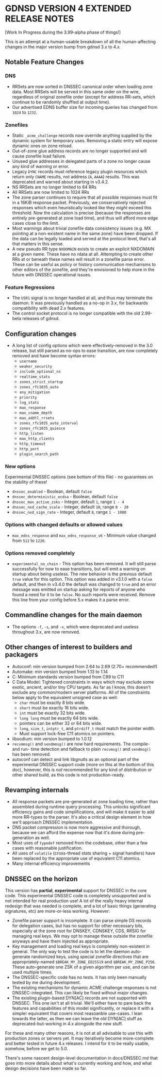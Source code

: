 # GDNSD VERSION 4 EXTENDED RELEASE NOTES

[Work In Progress during the 3.99-alpha phase of things!]

This is an attempt at a human-usable breakdown of all the human-affecting changes in the major version bump from gdnsd 3.x to 4.x.

## Notable Feature Changes

### DNS

* RRSets are now sorted in DNSSEC canonical order when loading zone data.  Most RRSets will be served in this same order on the wire, regardless of original zonefile order (except for address RR-sets, which continue to be randomly shuffled at output time).
* Our advertised EDNS buffer size for incoming queries has changed from `1024` to `1232`.

### Zonefiles

* Static `_acme_challenge` records now override anything supplied by the dynamic system for temporary uses.  Removing a static entry will expose dynamic ones on zone reload.
* Out-of-zone glue address records are no longer supported and will cause zonefile load failure.
* Unused glue addresses in delegated parts of a zone no longer cause any kind of warning or error.
* Legacy `DYNC` records must reference legacy plugin resources which return only `CNAME` results, not address (`A`, `AAAA`) results.  This was deprecated and warned about starting in v3.4.2.
* NS RRSets are no longer limited to 64 RRs
* All RRSets are now limited to 1024 RRs
* The zone parser continues to require that all possible responses must fit in a 16KiB response packet.  Previously, we conservatively rejected responses which even heuristically looked like they *might* exceed this threshold.  Now the calculation is precise (because the responses are entirely pre-generated at zone load time), and thus will afford more edge cases close to the limit.
* Most warnings about trivial zonefile data consistency issues (e.g. MX pointing at a non-existent name in the same zone) have been dropped.  If the data can be legally loaded and served at the protocol level, that's all that matters in this sense.
* A new pseudo RR type `NXDOMAIN` exists to create an explicit NXDOMAIN at a given name.  These have no rdata at all.  Attempting to create other RRs at or beneath these names will result in a zonefile parse error.  These can be useful as policy or history communication mechanisms to other editors of the zonefile, and they're envisioned to help more in the future with DNSSEC operational issues.

### Feature Regressions

* The `USR1` signal is no longer handled at all, and thus may terminate the daemon.  It was previously handled as a no-op in 3.x, for backwards compatibility with dead 2.x features.
* The control socket protocol is no longer compatible with the old 2.99-beta releases of gdnsd.

## Configuration changes

* A long list of config options which were effectively-removed in the 3.0 release, but still parsed as no-ops to ease transition, are now completely removed and have become syntax errors:
  * `username`
  * `weaker_security`
  * `include_optional_ns`
  * `realtime_stats`
  * `zones_strict_startup`
  * `zones_rfc1035_auto`
  * `any_mitigation`
  * `priority`
  * `log_stats`
  * `max_response`
  * `max_cname_depth`
  * `max_addtl_rrsets`
  * `zones_rfc1035_auto_interval`
  * `zones_rfc1035_quiesce`
  * `http_listen`
  * `max_http_clients`
  * `http_timeout`
  * `http_port`
  * `plugin_search_path`

### New options

Experimental DNSSEC options (see bottom of this file) - no guarantees on the stability of these!

* `dnssec_enabled` - Boolean, default `false`
* `dnssec_deterministic_ecdsa` - Boolean, default `false`
* `dnssec_max_active_zsks` - Integer, default `1`, range `1 - 4`
* `dnssec_nxd_cache_scale` - Integer, default `10`, range `8 - 20`
* `dnssec_nxd_sign_rate` - Integer, default `8`, range `1 - 1000`

### Options with changed defaults or allowed values

* `max_edns_response` and `max_edns_response_v6` - Minimum value changed from `512` to `1220`.

### Options removed completely

* `experimental_no_chain` - This option has been removed.  It will still parse successfully for now to ease transitions, but will emit a warning on startup about being useless.  The new behavior is the previous default `true` value for this option.  This option was added in v3.1.0 with a `false` default, and then in v3.4.0 the default was changed to `true` and an error message was emitted on startup asking for reports of anyone who found a need for it to be `false`.  No such reports were received.  Remove this line from your config before 5.x makes it a parse error.

## Commandline changes for the main daemon

* The options `-f`, `-s`, and `-x`, which were deprecated and useless throughout 3.x, are now removed.

## Other changes of interest to builders and packagers

* Autoconf: min version bumped from 2.64 to 2.69 (2.70+ recommended!)
* Automake: min version bumped from 1.13 to 1.14
* C: Minimum standards version bumped from C99 to C11
* C Data Model: Tightened constraints in ways which may exclude some exotic, ancient, and/or tiny CPU targets.  As far as I know, this doesn't exclude any common/modern server platforms.  All of the constraints below apply to the equivalent unsigned case as well:
  * `char` must be exactly 8 bits wide.
  * `short` must be exactly 16 bits wide.
  * `int` must be exactly 32 bits wide.
  * `long long` must be exactly 64 bits wide.
  * pointers can be either 32 or 64 bits wide.
  * `long`, `size_t`, `intptr_t`, and `ptrdiff_t` must match the pointer width.
  * Must support lock-free C11 atomics on pointers.
* libsodium: min version bumped to 1.0.12
* `recvmmsg()` and `sendmmsg()` are now hard requirements.  The compile- and run- time detection and fallback to plain `recvmsg()` and `sendmsg()` has been removed.
* autoconf can detect and link libgnutls as an optional part of the experimental DNSSEC support code (more on this at the bottom of this doc), however, this is *not* recommended for any kind of distribution or other shared build, as this code is not production-ready.

## Revamping internals

* All response packets are pre-generated at zone loading time, rather than assembled during runtime query processing.  This unlocks significant efficiency gains and code simplifications, and will make it easier to add more RR-types to the parser.  It's also a critical design element in how we'll approach DNSSEC implementation.
* DNS packet compression is now more aggressive and thorough, because we can afford the expense now that it's done during pre-generation as well.
* Most uses of `typedef` removed from the codebase, other than a few cases with reasonable justification.
* All uses of `volatile` (cross-thread stats sharing + signal handlers) have been replaced by the appropriate use of equivalent C11 atomics.
* Many internal efficiency improvements

## DNSSEC on the horizon

This version has **partial**, **experimental** support for DNSSEC in the core code.  This experimental DNSSEC code is completely unsupported and is not intended for real production use!  A lot of the really heavy internal redesign that was needed is complete, and a lot of basic things (generating signatures, etc) are more-or-less working.  However:

  * Zonefile parser support is incomplete.  It can parse simple DS records for delegation cases, but has no support for other necessary bits, especially at the zone root for DNSKEY, CDNSKEY, CDS, RRSIG for managing real keys.  We may opt to manage these outside the zonefile anyways and have them injected as appropriate.
  * Key management and loading real keys is completely non-existent in general.  The only way to test the code is to let the daemon auto-generate randomized keys, using special zonefile directives that are appropriately-named `$BREAK_MY_ZONE_ED25519` and `$BREAK_MY_ZONE_P256`.  These auto-generate one ZSK of a given algorithm per use, and can be used multiple times.
  * The DNSSEC-specific code has no tests.  It has only been manually tested by me during development.
  * The existing mechanisms for dynamic ACME challenge responses is not DNSSEC-integrated.  This can likely be fixed without major changes.
  * The existing plugin-based DYN[AC] records are not supported with DNSSEC.  This one isn't at all trivial.  We'll either have to pare back the features and capabilities of this model significantly, or replace it with a simpler equivalent that covers most reasoanble use-cases.  I lean towards the latter, as then we can leave the old DYN[AC] stuff as deprecated-but-working in 4.x alongside the new stuff.

For these and many other reasons, it is not at all advisable to use this with production zones or servers yet.  It may iteratively become more-complete and better tested in future 4.x releases.  I intend for it to be really usable, somehow, before we get to 5.0.

There's some nascent design-level documentation in docs/DNSSEC.md that goes into more details about what's currently working and how, and what design decisions have been made so far.
